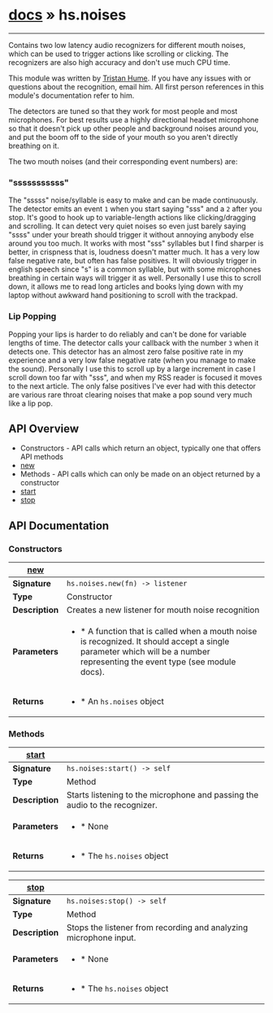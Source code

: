 # [docs](/hammerspoon/index.md) » hs.noises
---

Contains two low latency audio recognizers for different mouth noises, which can be used to trigger actions like scrolling or clicking.
The recognizers are also high accuracy and don't use much CPU time.

This module was written by [Tristan Hume](http://thume.ca/). If you have any issues with or questions about the recognition, email him.
All first person references in this module's documentation refer to him.

The detectors are tuned so that they work for most people and most microphones. For best results use a highly directional headset microphone so that it doesn't pick up other people and background
noises around you, and put the boom off to the side of your mouth so you aren't directly breathing on it.

The two mouth noises (and their corresponding event numbers) are:

### "sssssssssss"
The "sssss" noise/syllable is easy to make and can be made continuously. The detector emits an event `1` when you start saying "sss" and a `2` after you stop.
It's good to hook up to variable-length actions like clicking/dragging and scrolling. It can detect very quiet noises so even just barely saying "ssss" under your
breath should trigger it without annoying anybody else around you too much. It works with most "sss" syllables but I find sharper is better, in crispness that is, loudness doesn't matter much.
It has a very low false negative rate, but often has false positives. It will obviously trigger in english speech since "s" is a common syllable, but with some microphones breathing in certain ways
will trigger it as well. Personally I use this to scroll down, it allows me to read long articles and books lying down with my laptop without awkward hand positioning to scroll with the trackpad.

### Lip Popping
Popping your lips is harder to do reliably and can't be done for variable lengths of time. The detector calls your callback with the number `3` when it detects one.
This detector has an almost zero false positive rate in my experience and a very low false negative rate (when you manage to make the sound).
Personally I use this to scroll up by a large increment in case I scroll down too far with "sss", and when my RSS reader is focused it moves to the next article.
The only false positives I've ever had with this detector are various rare throat clearing noises that make a pop sound very much like a lip pop.

## API Overview
* Constructors - API calls which return an object, typically one that offers API methods
 * [new](#new)
* Methods - API calls which can only be made on an object returned by a constructor
 * [start](#start)
 * [stop](#stop)

## API Documentation

### Constructors

| [new](#new)         |                                                                                     |
| --------------------------------------------|-------------------------------------------------------------------------------------|
| **Signature**                               | `hs.noises.new(fn) -> listener`                                                                    |
| **Type**                                    | Constructor                                                                     |
| **Description**                             | Creates a new listener for mouth noise recognition                                                                     |
| **Parameters**                              | <ul><li> * A function that is called when a mouth noise is recognized. It should accept a single parameter which will be a number representing the event type (see module docs).</li></ul> |
| **Returns**                                 | <ul><li> * An `hs.noises` object</li></ul>          |

### Methods

| [start](#start)         |                                                                                     |
| --------------------------------------------|-------------------------------------------------------------------------------------|
| **Signature**                               | `hs.noises:start() -> self`                                                                    |
| **Type**                                    | Method                                                                     |
| **Description**                             | Starts listening to the microphone and passing the audio to the recognizer.                                                                     |
| **Parameters**                              | <ul><li> * None</li></ul> |
| **Returns**                                 | <ul><li> * The `hs.noises` object</li></ul>          |

| [stop](#stop)         |                                                                                     |
| --------------------------------------------|-------------------------------------------------------------------------------------|
| **Signature**                               | `hs.noises:stop() -> self`                                                                    |
| **Type**                                    | Method                                                                     |
| **Description**                             | Stops the listener from recording and analyzing microphone input.                                                                     |
| **Parameters**                              | <ul><li> * None</li></ul> |
| **Returns**                                 | <ul><li> * The `hs.noises` object</li></ul>          |

